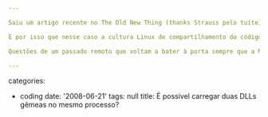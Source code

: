 ```yaml
---

Saiu um artigo recente no The Old New Thing (thanks Strauss pelo tuíte) que fala sobre não misturar runtimes do C de diferentes versões do compilador (especialmente se essas versões estão separadas pelo tempo em nada mais nada menos que dezenove anos!). Concordo. Aliás, a cultura Microsoftiana do uso de binários carece em C/C++ de um fundamento que facilite o reúso e compartilhamento de código exatamente por essa incompatibilidade inerente de uma biblioteca, se não em constante evolução, em constante aprimoramento pontual (como a STL). Como compartilhar código cujo fonte esteja indisponível e cujas bibliotecas sejam incompatíveis porque o projeto não é atualizado há dois pares de anos? Fiz uma vez um artigo explicando como usar a LIBC nativa do sistema operacional (nem sei se isso funciona ainda, provavelmente não). No entanto, essa é uma solução sub-ótima para um problema latente.

É por isso que nesse caso a cultura Linux de compartilhamento do código-fonte acaba por ser a mais flexível e melhor adaptável à mudança dos tempos. Se você encontrou uma LIB que pode te ajudar, baixe e compile usando o último compilador. Se o compilador não consegue mais gerar binário sem gerar erros antes, configure os parâmetros de compilação como eram na época que a LIB foi gerada. A runtime do C (e de qualquer outro framework) que será usado é o da sua máquina. Afinal de contas, é o que faz mais sentido, não? Por que hoje existem diferentes conjuntos de DLLs de runtime de diferentes versões do Visual Studio instalados em sua máquina? Por que os instaladores precisam se preocupar em compartilhar essas DLLs corretamente?

Questões de um passado remoto que voltam a bater à porta sempre que a Microsoft resolve lançar um novo Visual Studio. E isso irá se tornar cada vez mais constante, já que versões com começo e fim bem-definidos são um conceito também antigo, quando comprávamos pela licença de uma versão específica do programa. E hoje, no modelo de assinaturas, como fica?

---
```

categories:
- coding
date: '2008-06-21'
tags: null
title: É possível carregar duas DLLs gêmeas no mesmo processo?
